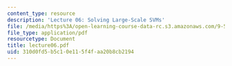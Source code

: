 ```yaml
---
content_type: resource
description: 'Lecture 06: Solving Large-Scale SVMs'
file: /media/https%3A/open-learning-course-data-rc.s3.amazonaws.com/9-520-statistical-learning-theory-and-applications-spring-2003/310d0fd5b5c10e115f4faa20b8cb2194_lecture06.pdf
file_type: application/pdf
resourcetype: Document
title: lecture06.pdf
uid: 310d0fd5-b5c1-0e11-5f4f-aa20b8cb2194
---
```

